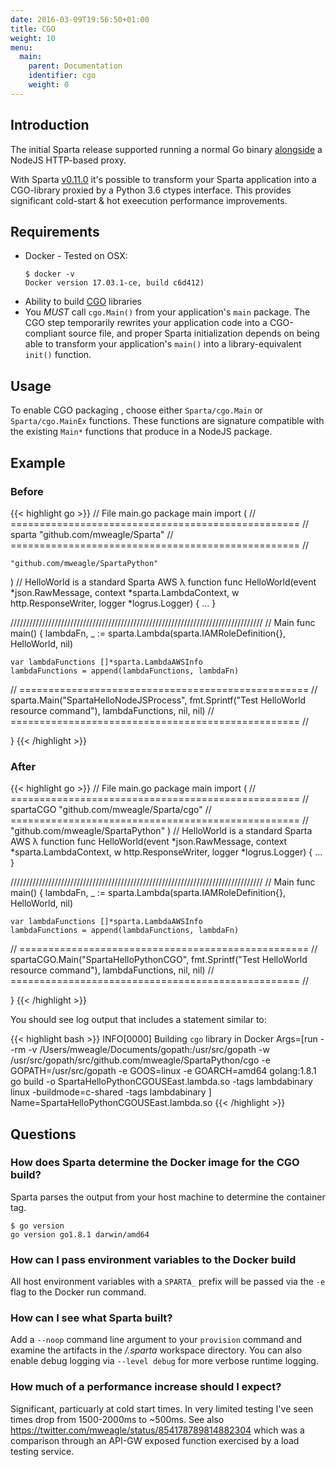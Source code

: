 ```yaml
---
date: 2016-03-09T19:56:50+01:00
title: CGO
weight: 10
menu:
  main:
    parent: Documentation
    identifier: cgo
    weight: 0
---
```


## Introduction

The initial Sparta release supported running a normal Go binary [alongside](https://aws.amazon.com/blogs/compute/running-executables-in-aws-lambda/) a NodeJS HTTP-based proxy.

With Sparta [v0.11.0](https://github.com/mweagle/Sparta/blob/master/CHANGES.md#v0110) it's possible to transform your Sparta application into a CGO-library proxied by a Python 3.6 ctypes interface. This provides significant cold-start & hot exeecution performance improvements.

## Requirements

- Docker - Tested on OSX:
  ```
  $ docker -v
  Docker version 17.03.1-ce, build c6d412)
  ```
- Ability to build [CGO](https://blog.golang.org/c-go-cgo) libraries
- You *MUST* call `cgo.Main()` from your application's `main` package. The CGO step temporarily rewrites your application code into a CGO-compliant source file, and proper Sparta initialization depends on being able to transform your application's `main()` into a library-equivalent `init()` function.

## Usage

To enable CGO packaging , choose either `Sparta/cgo.Main` or `Sparta/cgo.MainEx` functions. These functions are signature compatible with the existing `Main*` functions that produce in a NodeJS package.

## Example

### Before

{{< highlight go >}}
// File main.go
package main
import (
  // ================================================== //
	sparta "github.com/mweagle/Sparta"
  // ================================================== //

	"github.com/mweagle/SpartaPython"
)
// HelloWorld is a standard Sparta AWS λ function
func HelloWorld(event *json.RawMessage,
	context *sparta.LambdaContext,
	w http.ResponseWriter,
	logger *logrus.Logger) {
...
}

////////////////////////////////////////////////////////////////////////////////
// Main
func main() {
	lambdaFn, _ := sparta.Lambda(sparta.IAMRoleDefinition{},
		HelloWorld,
		nil)

	var lambdaFunctions []*sparta.LambdaAWSInfo
	lambdaFunctions = append(lambdaFunctions, lambdaFn)
  // ================================================== //
	sparta.Main("SpartaHelloNodeJSProcess",
		fmt.Sprintf("Test HelloWorld resource command"),
		lambdaFunctions,
		nil,
		nil)
  // ================================================== //

}
{{< /highlight >}}

### After

{{< highlight go >}}
// File main.go
package main
import (
  // ================================================== //
	spartaCGO "github.com/mweagle/Sparta/cgo"
  // ================================================== //
	"github.com/mweagle/SpartaPython"
)
// HelloWorld is a standard Sparta AWS λ function
func HelloWorld(event *json.RawMessage,
	context *sparta.LambdaContext,
	w http.ResponseWriter,
	logger *logrus.Logger) {
...
}

////////////////////////////////////////////////////////////////////////////////
// Main
func main() {
	lambdaFn, _ := sparta.Lambda(sparta.IAMRoleDefinition{},
		HelloWorld,
		nil)

	var lambdaFunctions []*sparta.LambdaAWSInfo
	lambdaFunctions = append(lambdaFunctions, lambdaFn)
  // ================================================== //
	spartaCGO.Main("SpartaHelloPythonCGO",
		fmt.Sprintf("Test HelloWorld resource command"),
		lambdaFunctions,
		nil,
		nil)
  // ================================================== //

}
{{< /highlight >}}


You should see log output that includes a statement similar to:

{{< highlight bash >}}
INFO[0000] Building `cgo` library in Docker              Args=[run --rm -v /Users/mweagle/Documents/gopath:/usr/src/gopath -w /usr/src/gopath/src/github.com/mweagle/SpartaPython/cgo -e GOPATH=/usr/src/gopath -e GOOS=linux -e GOARCH=amd64 golang:1.8.1 go build -o SpartaHelloPythonCGOUSEast.lambda.so -tags lambdabinary linux  -buildmode=c-shared -tags lambdabinary ] Name=SpartaHelloPythonCGOUSEast.lambda.so
{{< /highlight >}}

## Questions

### How does Sparta determine the Docker image for the CGO build?

Sparta parses the output from your host machine to determine the container tag.

```shell
$ go version
go version go1.8.1 darwin/amd64
```

### How can I pass environment variables to the Docker build

All host environment variables with a `SPARTA_` prefix will be passed via the `-e` flag to the Docker run command.

### How can I see what Sparta built?

Add a `--noop` command line argument to your `provision` command and examine the artifacts in the _/.sparta_ workspace directory. You can also enable debug logging via `--level debug` for more verbose runtime logging.

### How much of a performance increase should I expect?

Significant, particuarly at cold start times. In very limited testing I've seen times drop from 1500-2000ms to ~500ms.  See also https://twitter.com/mweagle/status/854178789814882304 which was a comparison through an API-GW exposed function exercised by a load testing service.